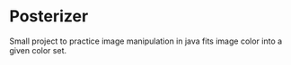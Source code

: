 # Posterizer
Small project to practice image manipulation in java fits image color into a given 
color set.
